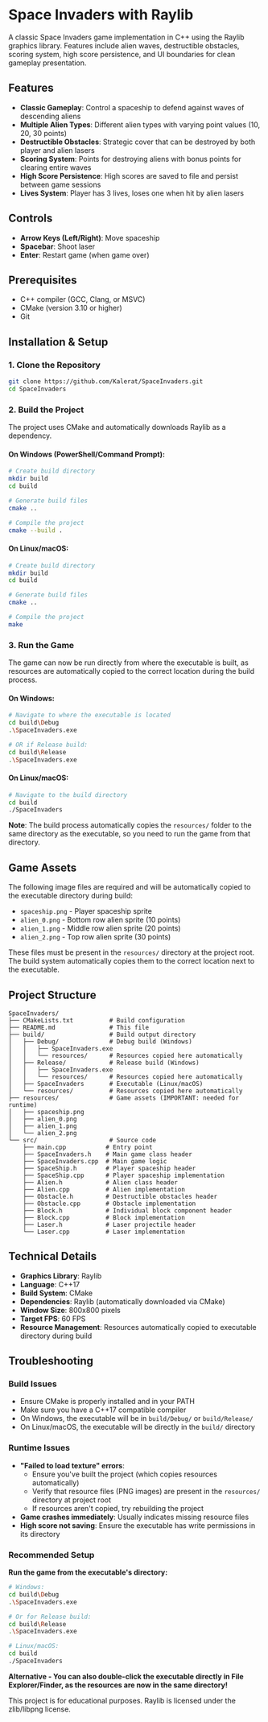 # Space Invaders with Raylib

A classic Space Invaders game implementation in C++ using the Raylib graphics library. Features include alien waves, destructible obstacles, scoring system, high score persistence, and UI boundaries for clean gameplay presentation.

## Features

- **Classic Gameplay**: Control a spaceship to defend against waves of descending aliens
- **Multiple Alien Types**: Different alien types with varying point values (10, 20, 30 points)
- **Destructible Obstacles**: Strategic cover that can be destroyed by both player and alien lasers
- **Scoring System**: Points for destroying aliens with bonus points for clearing entire waves
- **High Score Persistence**: High scores are saved to file and persist between game sessions
- **Lives System**: Player has 3 lives, loses one when hit by alien lasers

## Controls

- **Arrow Keys (Left/Right)**: Move spaceship
- **Spacebar**: Shoot laser
- **Enter**: Restart game (when game over)

## Prerequisites

- C++ compiler (GCC, Clang, or MSVC)
- CMake (version 3.10 or higher)
- Git

## Installation & Setup

### 1. Clone the Repository

```bash
git clone https://github.com/Kalerat/SpaceInvaders.git
cd SpaceInvaders
```

### 2. Build the Project

The project uses CMake and automatically downloads Raylib as a dependency.

#### On Windows (PowerShell/Command Prompt):

```bash
# Create build directory
mkdir build
cd build

# Generate build files
cmake ..

# Compile the project
cmake --build .
```

#### On Linux/macOS:

```bash
# Create build directory
mkdir build
cd build

# Generate build files
cmake ..

# Compile the project
make
```

### 3. Run the Game

The game can now be run directly from where the executable is built, as resources are automatically copied to the correct location during the build process.

#### On Windows:
```bash
# Navigate to where the executable is located
cd build\Debug
.\SpaceInvaders.exe

# OR if Release build:
cd build\Release
.\SpaceInvaders.exe
```

#### On Linux/macOS:
```bash
# Navigate to the build directory
cd build
./SpaceInvaders
```

**Note**: The build process automatically copies the `resources/` folder to the same directory as the executable, so you need to run the game from that directory.

## Game Assets

The following image files are required and will be automatically copied to the executable directory during build:
- `spaceship.png` - Player spaceship sprite
- `alien_0.png` - Bottom row alien sprite (10 points)
- `alien_1.png` - Middle row alien sprite (20 points)  
- `alien_2.png` - Top row alien sprite (30 points)

These files must be present in the `resources/` directory at the project root. The build system automatically copies them to the correct location next to the executable.

## Project Structure

```
SpaceInvaders/
├── CMakeLists.txt          # Build configuration
├── README.md               # This file
├── build/                  # Build output directory
│   ├── Debug/              # Debug build (Windows)
│   │   ├── SpaceInvaders.exe
│   │   └── resources/      # Resources copied here automatically
│   ├── Release/            # Release build (Windows)
│   │   ├── SpaceInvaders.exe
│   │   └── resources/      # Resources copied here automatically
│   ├── SpaceInvaders       # Executable (Linux/macOS)
│   └── resources/          # Resources copied here automatically
├── resources/              # Game assets (IMPORTANT: needed for runtime)
│   ├── spaceship.png
│   ├── alien_0.png
│   ├── alien_1.png
│   └── alien_2.png
└── src/                    # Source code
    ├── main.cpp           # Entry point
    ├── SpaceInvaders.h    # Main game class header
    ├── SpaceInvaders.cpp  # Main game logic
    ├── SpaceShip.h        # Player spaceship header
    ├── SpaceShip.cpp      # Player spaceship implementation
    ├── Alien.h            # Alien class header
    ├── Alien.cpp          # Alien implementation
    ├── Obstacle.h         # Destructible obstacles header
    ├── Obstacle.cpp       # Obstacle implementation
    ├── Block.h            # Individual block component header
    ├── Block.cpp          # Block implementation
    ├── Laser.h            # Laser projectile header
    └── Laser.cpp          # Laser implementation
```

## Technical Details

- **Graphics Library**: Raylib
- **Language**: C++17
- **Build System**: CMake
- **Dependencies**: Raylib (automatically downloaded via CMake)
- **Window Size**: 800x800 pixels
- **Target FPS**: 60 FPS
- **Resource Management**: Resources automatically copied to executable directory during build

## Troubleshooting

### Build Issues
- Ensure CMake is properly installed and in your PATH
- Make sure you have a C++17 compatible compiler
- On Windows, the executable will be in `build/Debug/` or `build/Release/`
- On Linux/macOS, the executable will be directly in the `build/` directory

### Runtime Issues
- **"Failed to load texture" errors**: 
  - Ensure you've built the project (which copies resources automatically)
  - Verify that resource files (PNG images) are present in the `resources/` directory at project root
  - If resources aren't copied, try rebuilding the project
- **Game crashes immediately**: Usually indicates missing resource files
- **High score not saving**: Ensure the executable has write permissions in its directory

### Recommended Setup
**Run the game from the executable's directory:**
```bash
# Windows:
cd build\Debug
.\SpaceInvaders.exe

# Or for Release build:
cd build\Release  
.\SpaceInvaders.exe

# Linux/macOS:
cd build
./SpaceInvaders
```

**Alternative - You can also double-click the executable directly in File Explorer/Finder, as the resources are now in the same directory!**

This project is for educational purposes. Raylib is licensed under the zlib/libpng license.